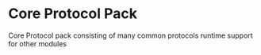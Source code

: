 # Core Protocol Pack
Core Protocol pack consisting of many common protocols runtime support for other modules
